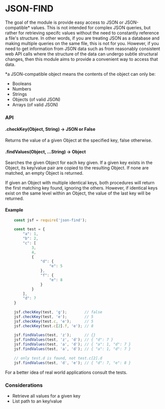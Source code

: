 # JSON-FIND

The goal of the module is provide easy access to JSON or JSON-compatible* values. This is not intended for complex JSON queries, but rather for retrieving specifc values without the need to constantly reference a file's structure. In other words, if you are treating JSON as a database and making multiple queries on the same file, this is not for you. However, if you need to get information from JSON data such as from reasonably consistent web API calls where the structure of the data can undergo subtle structural changes, then this module aims to provide a convenient way to access that data.

*a JSON-compatible object means the contents of the object can only be:
- Booleans
- Numbers
- Strings
- Objects (of valid JSON)
- Arrays (of valid JSON)


### API

#### .checkKey(Object, String) -> JSON or False

Returns the value of a given Object at the specified key, false otherwise.


#### .findValues(Object, ...String) -> Object
    
Searches the given Object for each key given. If a given key exists in the Object, its key/value pair
are copied to the resulting Object. If none are matched, an empty Object is returned.


If given an Object with multiple identical keys, both procedures will return the first matching key found, ignoring the others. However, if identical keys exist on the same level within an Object, the value of the last key will be returned.

#### Example

```js    
    const jsf = require('json-find');

    const test = {
        "a": 1,
        "b": 2,
        "c": [
            3, 
            4, 
            {
                "d": {
                    "e": 5
                },
                "f": {
                    "e": 8
                }
            }
        ],
        "d": 7
    }
    
    jsf.checkKey(test, 'g');        // false
    jsf.checkKey(test, 'e');        // 5
    jsf.checkKey(test.c, 'e');      // 5
    jsf.checkKey(test.c[2].f, 'e'); // 8
    
    jsf.findValues(test, 'z');      // {}
    jsf.findValues(test, 'z', 'd'); // { "d": 7 }
    jsf.findValues(test, 'a', 'd'); // { "a": 1, "d": 7 }
    jsf.findValues(test, 'a', 'd'); // { "a": 1, "d": 7 }
    
    // only test.d is found, not test.c[2].d
    jsf.findValues(test, 'd', 'e'); // { "d": 7, "e": 8 }
```

For a better idea of real world applications consult the tests.


### Considerations
- Retrieve all values for a given key
- List path to an key/value

